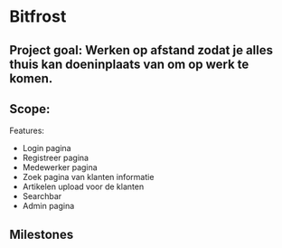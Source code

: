 # Bitfrost

## Project goal: Werken op afstand zodat je alles thuis kan doeninplaats van om op werk te komen.

## Scope:
Features:
* Login pagina
* Registreer pagina
* Medewerker pagina
* Zoek pagina van klanten informatie
* Artikelen upload voor de klanten
* Searchbar
* Admin pagina


## Milestones
